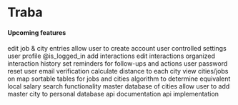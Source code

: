 # Traba

#### Upcoming features
edit job & city entries
allow user to create account
user controlled settings
user profile
@is_logged_in
add interactions
edit interactions
organized interaction history
set reminders for follow-ups and actions
user password reset
user email verification
calculate distance to each city
view cities/jobs on map
sortable tables for jobs and cities
algorithm to determine equivalent local salary
search functionality
master database of cities
allow user to add master city to personal database
api documentation
api implementation

